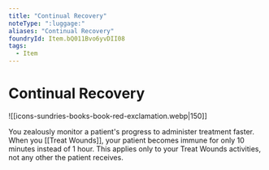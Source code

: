 ```yaml
---
title: "Continual Recovery"
noteType: ":luggage:"
aliases: "Continual Recovery"
foundryId: Item.bQ011Bvo6yvDII08
tags:
  - Item
---
```


# Continual Recovery
![[icons-sundries-books-book-red-exclamation.webp|150]]

You zealously monitor a patient's progress to administer treatment faster. When you [[Treat Wounds]], your patient becomes immune for only 10 minutes instead of 1 hour. This applies only to your Treat Wounds activities, not any other the patient receives.
